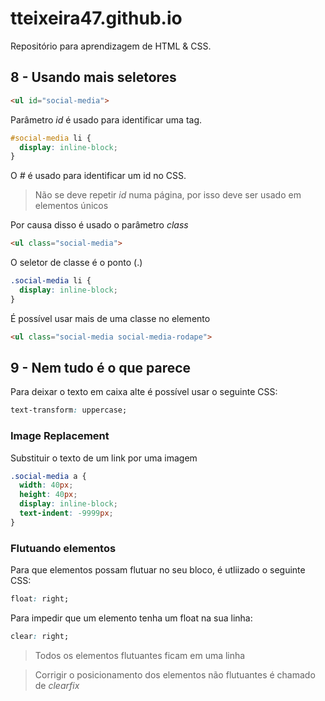 # tteixeira47.github.io

Repositório para aprendizagem de HTML & CSS.

## 8 - Usando mais seletores

```html
<ul id="social-media">
```

Parâmetro *id* é usado para identificar uma tag.

```css
#social-media li {
  display: inline-block;
}
```

O *#* é usado para identificar um id no CSS.

> Não se deve repetir *id* numa página, por isso deve ser usado em elementos únicos

Por causa disso é usado o parâmetro *class*

```html
<ul class="social-media">
```
O seletor de classe é o ponto (.)

```css
.social-media li {
  display: inline-block;
}
```
É possível usar mais de uma classe no elemento
```html
<ul class="social-media social-media-rodape">
```

## 9 - Nem tudo é o que parece

Para deixar o texto em caixa alte é possível usar o seguinte CSS:

```css
text-transform: uppercase;
```

### Image Replacement

Substituir o texto de um link por uma imagem

```css
.social-media a {
  width: 40px;
  height: 40px;
  display: inline-block;
  text-indent: -9999px;
}
```

### Flutuando elementos

Para que elementos possam flutuar no seu bloco, é utliizado o seguinte CSS:

```css
float: right;
```
Para impedir que um elemento tenha um float na sua linha:

```css
clear: right;
```

>Todos os elementos flutuantes ficam em uma linha

>Corrigir o posicionamento dos elementos não flutuantes é chamado de *clearfix*


